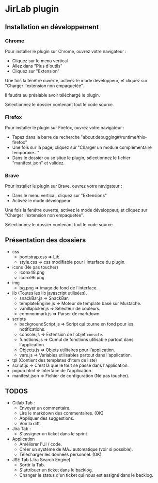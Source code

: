 # JirLab plugin

## Installation en développement

### Chrome

Pour installer le plugin sur Chrome, ouvrez votre navigateur :

- Cliquez sur le menu vertical
- Allez dans "Plus d'outils"
- Cliquez sur "Extension"

Une fois la fenêtre ouverte, activez le mode développeur, et cliquez sur "Charger l'extension non empaquetée".

Il faudra au préalable avoir téléchargé le plugin.

Sélectionnez le dossier contenant tout le code source.

### Firefox

Pour installer le plugin sur Firefox, ouvrez votre navigateur :

- Tapez dans la barre de recherche "about:debugging#/runtime/this-firefox"
- Une fois sur la page, cliquez sur "Charger un module complémentaire temporaire..."
- Dans le dossier ou se situe le plugin, sélectionnez le fichier "manifest.json" et validez.

### Brave

Pour installer le plugin sur Brave, ouvrez votre navigateur :

- Dans le menu vertical, cliquez sur "Extensions"
- Activez le mode développeur

Une fois la fenêtre ouverte, activez le mode développeur, et cliquez sur "Charger l'extension non empaquetée".

Sélectionnez le dossier contenant tout le code source.


## Présentation des dossiers

- css
    - bootstrap.css => Lib.
    - style.css => css modifiable pour l'interface du plugin.
- icons (Ne pas toucher)
    - iconx48.png
    - iconx96.png
- img
    - bg.png => image de fond de l'interface.
- lib (Toutes les lib javascript utilisées).
    - snackBar.js => SnackBar.
    - templateEngine.js => Moteur de template basé sur Mustache.
    - vanillapicker.js => Sélecteur de couleurs.
    - commonmark.js => Parser de markdown.
- scripts
    - backgroundScript.js => Script qui tourne en fond pour les notifications.
    - console.js => Extension de l'objet `console`.
    - functions.js => Cumul de fonctions utilisable partout dans l'application.
    - Objects.js => Objets utilitaires pour l'application.
    - vars.js => Variables utilisables partout dans l'application.
- tpl (Contient des templates d'item de liste)
- script.js => C'est là que le tout se passe dans l'application.
- popup.html => Interface de l'application.
- manifest.json => Fichier de configuration (Ne pas toucher).

## TODOS

- Gitlab Tab : 
    - Envoyer un commentaire.
    - Lire le markdown des commentaires. (OK)
    - Appliquer des suggestions.
    - Voir la diff.
- Jira Tab :
    - S'assigner un ticket dans le sprint.
- Application
    - Améliorer l'UI / code.
    - Créer un système de MAJ automatique (voir si possible).
    - Télécharger les données personnel. (OK)
- JSE Tab (Jira Search Engine)
    - Sortir la Tab.
    - S'attribuer un ticket dans le backlog.
    - Changer le status d'un ticket qui nous est assigné dans le backlog.